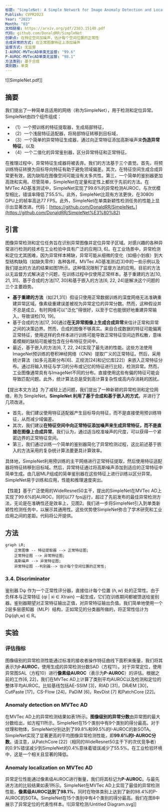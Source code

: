 ```yaml
---
标题: "SimpleNet: A Simple Network for Image Anomaly Detection and Localization"
Publish: CVPR2023
Year: "2023"
Month: "03"
文档链接: https://arxiv.org/pdf/2303.15140.pdf
代码: github.com/DonaldRR/SimpleNet
创新点: 在特征空间加噪声，估计每个空间位置的正常性
合成异常的方式: 在正常图像特征上添加噪声
监督方式: 无监督
I-AUROC-MVTecAD单类无监督: "99.6"
P-AUROC-MVTecAD单类无监督: "98.1"
方法类别: 基于合成
类别数: 单类
---
```

![[SimpleNet.pdf]]

## 摘要

我们提出了一种简单且适用的网络（称为SimpleNet），用于检测和定位异常。SimpleNet由四个组件组成：
- （1）一个预训练的特征提取器，生成局部特征，
- （2）一个浅层特征适配器，将局部特征转移到目标域，
- （3）一个简单的异常特征生成器，通过向正常特征添加高斯噪声来**伪造异常特征**，以及
- （4）一个二值化的异常鉴别器，区分异常特征和正常特征。

在推理过程中，异常特征生成器将被丢弃。我们的方法基于三个直觉。首先，将预训练特征转换为目标导向特征有助于避免领域偏差。其次，在特征空间生成合成异常更有效，因为缺陷在图像空间可能没有太多共性。第三，一个简单的鉴别器更加高效和实用。尽管简单，SimpleNet在定量和定性上都优于先前的方法。在MVTec AD基准测试中，SimpleNet实现了99.6%的异常检测AUROC，与次优模型相比，错误率降低了55.5%。此外，SimpleNet比现有方法更快，在3080ti GPU上的帧率高达77 FPS。此外，SimpleNet在单类新颖性检测任务的性能上显示出显著改进。代码：[https://github.com/DonaldRR/SimpleNet。](https://github.com/DonaldRR/SimpleNet%E3%80%82)

## 引言

图像异常检测和定位任务旨在识别异常图像并定位异常子区域。对感兴趣的各种异常进行检测的技术在工业检验中具有广泛的应用[3, 6]。在工业场景中，异常检测和定位尤其困难，因为异常样本稀缺，异常可能从细微的变化（如细小划痕）到大型结构缺陷（如缺失零件）各种各样。MVTec AD基准测试[3]中的一些示例以及我们提出的方法的结果如图1所示。这种情况限制了监督方法的应用。目前的方法以无监督方式解决这个问题，在训练过程中仅使用正常样本。基于重建的方法[10, 21, 31]、基于合成的方法[17, 30]和基于嵌入的方法[6, 22, 24]是解决这个问题的三个主要趋势。
- **基于重建的方法**（如[21,31]）假设只使用正常数据训练的深度网络无法准确重建异常区域。像素级重建误差被视为异常定位的异常分数。然而，这种假设并不总是成立，有时网络可以"泛化"得很好，以至于它也能很好地重建异常输入，导致误检[10, 19]。
- 基于合成的方法[17, 30]通过**在无异常图像上生成合成异常**来估计正常和异常之间的决策边界。然而，合成的图像不够真实。来自合成数据的特征可能偏离正常特征，使用这样的负样本进行训练可能导致正常特征空间边界松散，意味着模糊的缺陷可能被包含在分布特征空间中。
- 最近，基于嵌入的方法[6, 7, 22, 24]实现了最先进的性能。这些方法使用ImageNet预训练的卷积神经网络（CNN）提取广义的正常特征。然后，采用统计算法（如多元高斯分布[6]、正规流[24]和记忆库[22]）来嵌入正常特征分布。通过将输入特征与学习的分布或记忆的特征进行比较，检测异常。然而，工业图像通常具有与ImageNet不同的分布。直接使用这些有偏的特征可能会导致匹配问题。此外，统计算法总是受到高计算复杂性或高内存消耗的困扰。

【提出本文方法】为了减轻上述问题，我们提出了一种新颖的异常检测和定位网络，称为 SimpleNet。**SimpleNet 利用了基于合成和基于嵌入的方式**，并进行了几项改进。
- 首先，我们建议使用特征适配器产生目标导向特征，而不是直接使用预训练特征，从而减少域偏差。
- 其次，我们建议**在特征空间中向正常特征添加噪声来生成异常特征，而不是直接在图像上合成异常**。我们认为，通过适当校准噪声的尺度，可以获得一个紧密边界的正常特征空间。
- 第三，我们通过训练一个简单的鉴别器简化了异常检测过程，这比前述基于嵌入的方法采用的复杂统计算法要更具计算效率。

具体地，SimpleNet利用预训练的主干网络进行正常特征提取，然后使用特征适配器将特征转移到目标域。然后，异常特征通过将高斯噪声添加到适应的正常特征中简单生成。由几层MLP组成的简单鉴别器在这些特征上进行训练以区分异常。SimpleNet易于训练和应用，性能和推理速度突出。

【性能】基于广泛使用的WideResnet50主干，提出的SimpleNet在MVTec AD上实现了99.6%的AUROC，同时以77 fps运行，超过了先前发布的最佳异常检测方法，无论是在准确性还是效率上，见图2。我们进一步将SimpleNet引入到单类新颖性检测任务中，以展示其通用性。这些优势使SimpleNet弥合了学术研究和工业应用之间的差距。代码将公开提供。

## 方法

```mermaid
graph LR;
	正常图像 -- 特征提取器 --> 正常特征图;
	正常特征图 --> 异常特征图;
	高斯噪声 --> 异常特征图;
	异常特征图 --判别器--> 估计每个空间位置的正常性;
```

### 3.4. Discriminator

鉴别器 Dψ 作为一个正常性评分器，直接估计每个位置 $(h, w)$ 处的正常性。由于负样本与正常特征 {qi | xi ∈ Xtrain} 一起生成，它们在训练期间都被馈送给鉴别器。鉴别器期望对正常特征输出正值，对异常特征输出负值。我们简单地使用一个2层多层感知器（MLP）结构，正如常见的分类器所做的，将正常性估计为 Dψ(qh,w) ∈ R。

## 实验

### 评估指标

图像级别的异常检测性能通过标准的接收者操作特征曲线下面积来衡量，我们将其表示为**I-AUROC**，使用生成的异常检测分数SAD（方程11）。对于异常定位，使用异常图SAL（方程10）进行**像素级AUROC**（表示为**P-AUROC**）的评估。根据之前的工作[6, 22]，我们在MVTec AD上计算了类别平均AUROC以及检测和定位的整体平均AUROC。比较基线包括AE-SSIM [3]，RIAD [31]，DRÆM [30]，CutPaste [17]，CS-Flow [24]，PaDiM [6]，RevDist [7] 和PatchCore [22]。

### Anomaly detection on MVTec AD

在MVTec AD上的异常检测结果如表1所示。**图像级别的异常分数**由异常图的最大分数给出，如方程11所示。SimpleNet在15个类别中有9个类别的得分最高。对于纹理和物体，SimpleNet分别达到了99.8%和99.5%的I-AUROC的新SOTA。SimpleNet实现了显著更高的平均图像异常检测性能，即**99.6%的I-AUROC分数**。请注意，从PatchCore [22]（相同的WideResnet50主干下的次优竞争者）的0.9%错误减少到SimpleNet的0.4%意味着错误减少了55.5%。在工业检验环境中，这是一个相关且显著的降低。

### Anomaly localization on MVTec AD

异常定位性能通过像素级AUROC进行衡量，我们将其标记为**P-AUROC**。与最先进方法的比较结果如表1所示。SimpleNet在MVTec AD上实现了最佳的异常检测性能，**像素级AUROC达到了98.1%**，同时在物体类别上达到了新的98.4%的P-AUROC的SOTA。SimpleNet在15个类别中有4个类别的得分最高。我们在图8中展示了异常定位的代表性样本。![[异常检测/Untitled Diagram.svg]]